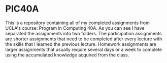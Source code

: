 # PIC40A

This is a repository containing all of my completed assignments from UCLA's course: Program in Computing 40A. As you can see I have separated the assignments into two folders. The participation assignments are shorter assignments that need to be completed after every lecture with the skills that I learned the previous lecture. Homework assignments are larger assignments that usually require several days or a week to complete using the accumulated knowledge acquired from the class.
